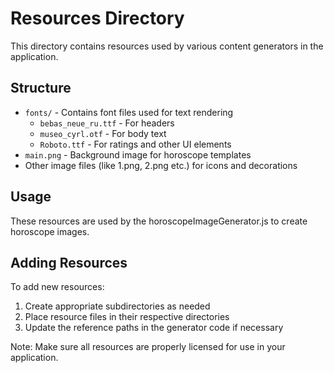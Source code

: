 # Resources Directory

This directory contains resources used by various content generators in the application.

## Structure

- `fonts/` - Contains font files used for text rendering
  - `bebas_neue_ru.ttf` - For headers
  - `museo_cyrl.otf` - For body text
  - `Roboto.ttf` - For ratings and other UI elements
- `main.png` - Background image for horoscope templates
- Other image files (like 1.png, 2.png etc.) for icons and decorations

## Usage

These resources are used by the horoscopeImageGenerator.js to create horoscope images.

## Adding Resources

To add new resources:

1. Create appropriate subdirectories as needed
2. Place resource files in their respective directories
3. Update the reference paths in the generator code if necessary

Note: Make sure all resources are properly licensed for use in your application.
